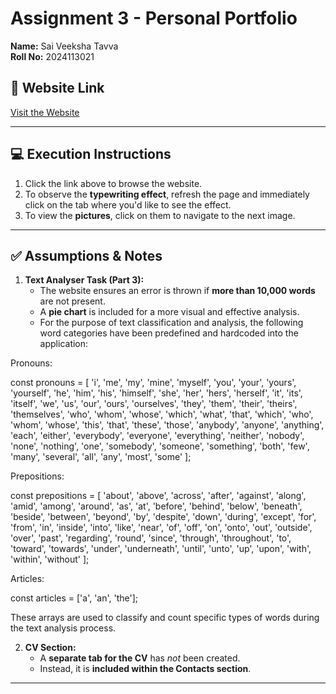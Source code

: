 # Assignment 3 - Personal Portfolio

**Name:** Sai Veeksha Tavva  
**Roll No:** 2024113021

## 🔗 Website Link
[Visit the Website](https://veeksha12.github.io/assignment-3/q1.html)

---

## 💻 Execution Instructions

1. Click the link above to browse the website.
2. To observe the **typewriting effect**, refresh the page and immediately click on the tab where you'd like to see the effect.
3. To view the **pictures**, click on them to navigate to the next image.

---

## ✅ Assumptions & Notes

1. **Text Analyser Task (Part 3):**
   - The website ensures an error is thrown if **more than 10,000 words** are not present.
   - A **pie chart** is included for a more visual and effective analysis.
   - For the purpose of text classification and analysis, the following word categories have been predefined and hardcoded into the application:

Pronouns:

const pronouns = [
  'i', 'me', 'my', 'mine', 'myself', 'you', 'your', 'yours', 'yourself',
  'he', 'him', 'his', 'himself', 'she', 'her', 'hers', 'herself',
  'it', 'its', 'itself', 'we', 'us', 'our', 'ours', 'ourselves',
  'they', 'them', 'their', 'theirs', 'themselves',
  'who', 'whom', 'whose', 'which', 'what',
  'that', 'which', 'who', 'whom', 'whose',
  'this', 'that', 'these', 'those',
  'anybody', 'anyone', 'anything', 'each', 'either', 'everybody',
  'everyone', 'everything', 'neither', 'nobody', 'none', 'nothing',
  'one', 'somebody', 'someone', 'something', 'both', 'few', 'many',
  'several', 'all', 'any', 'most', 'some'
];

Prepositions:

const prepositions = [
  'about', 'above', 'across', 'after', 'against', 'along', 'amid', 'among',
  'around', 'as', 'at', 'before', 'behind', 'below', 'beneath', 'beside',
  'between', 'beyond', 'by', 'despite', 'down', 'during', 'except', 'for',
  'from', 'in', 'inside', 'into', 'like', 'near', 'of', 'off', 'on', 'onto',
  'out', 'outside', 'over', 'past', 'regarding', 'round', 'since', 'through',
  'throughout', 'to', 'toward', 'towards', 'under', 'underneath', 'until',
  'unto', 'up', 'upon', 'with', 'within', 'without'
];

Articles:

const articles = ['a', 'an', 'the'];

These arrays are used to classify and count specific types of words during the text analysis process.

2. **CV Section:**
   - A **separate tab for the CV** has *not* been created.
   - Instead, it is **included within the Contacts section**.

---
